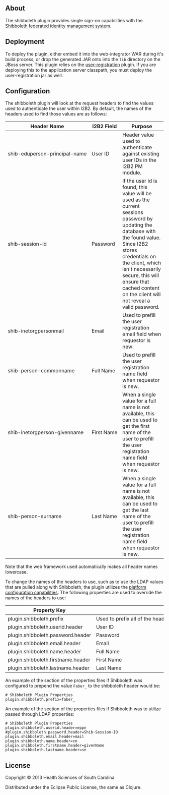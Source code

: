 ## About

The shibboleth plugin provides single sign-on capabilities with the [Shibboleth federated identity management system](http://www.shibboleth.net).

## Deployment

To deploy the plugin, either embed it into the web-integrator WAR during it's build process, or drop the generated JAR onto into the ``lib`` directory on the JBoss server.  This plugin relies on the [user-registration](../user-registration/README.md) plugin.  If you are deploying this to the application server classpath, you must deploy the user-registration jar as well.

## Configuration

The shibboleth plugin will look at the request headers to find the values used to authenticate the user within I2B2.  By default, the names of the headers used to find those values are as follows:

<table>
    <thead>
        <tr>
            <th>Header Name</th>
            <th>I2B2 Field</th>
            <th>Purpose</th>
        </tr>
    </thead>
    <tbody>
        <tr>
            <td nowrap>shib-eduperson-principal-name</td>
            <td nowrap>User ID</td>
            <td>Header value used to authenticate against existing user IDs in the I2B2 PM module.</td>
        </tr>
        <tr>
            <td nowrap>shib-session-id</td>
            <td nowrap>Password</td>
            <td>If the user id is found, this value will be used as the current sessions password by updating the database with the found value.  Since I2B2 stores credentials on the client, which isn't necessarily secure, this will ensure that cached content on the client will not reveal a valid password.</td>
        </tr>
        <tr>
            <td nowrap>shib-inetorgpersonmail</td>
            <td nowrap>Email</td>
            <td>Used to prefill the user registration email field when requestor is new.</td>
        </tr>
        <tr>
            <td nowrap>shib-person-commonname</td>
            <td nowrap>Full Name</td>
            <td>Used to prefill the user registration name field when requestor is new.</td>
        </tr>
        <tr>
            <td nowrap>shib-inetorgperson-givenname</td>
            <td nowrap>First Name</td>
            <td>When a single value for a full name is not available, this can be used to get the first name of the user to prefill the user registration name field when requestor is new.</td>
        </tr>
        <tr>
            <td nowrap>shib-person-surname</td>
            <td nowrap>Last Name</td>
            <td>When a single value for a full name is not available, this can be used to get the last name of the user to prefill the user registration name field when requestor is new.</td>
        </tr>
    </tbody>
</table>

Note that the web framework used automatically makes all header names lowercase.

To change the names of the headers to use, such as to use the LDAP values that are pulled along with Shibboleth, the plugin utilizes the [platform configuration capabilities](../doc/CONFIGURE.md).  The following properties are used to override the names of the headers to use:

<table>
    <thead>
        <tr>
            <th>Property Key</th>
            <th>I2B2 Field</th>
        </tr>
    </thead>
    <tbody>
        <tr>
            <td nowrap>plugin.shibboleth.prefix</td>
            <td nowrap>Used to prefix all of the header names.  Provides an easy header name modification when Shibboleth is configured to prefix all names with a specific value.</td>
        </tr>
        <tr>
            <td nowrap>plugin.shibboleth.userid.header</td>
            <td nowrap>User ID</td>
        </tr>
        <tr>
            <td nowrap>plugin.shibboleth.password.header</td>
            <td nowrap>Password</td>
        </tr>
        <tr>
            <td nowrap>plugin.shibboleth.email.header</td>
            <td nowrap>Email</td>
        </tr>
        <tr>
            <td nowrap>plugin.shibboleth.name.header</td>
            <td nowrap>Full Name</td>
        </tr>
        <tr>
            <td nowrap>plugin.shibboleth.firstname.header</td>
            <td nowrap>First Name</td>
        </tr>
        <tr>
            <td nowrap>plugin.shibboleth.lastname.header</td>
            <td nowrap>Last Name</td>
        </tr>
    </tbody>
</table>

An example of the section of the properties files if Shibboleth was configured to prepend the value ``Faber_`` to the shibboleth header would be:

    # Shibboleth Plugin Properties
    plugin.shibboleth.prefix=faber_


An example of the section of the properties files if Shibboleth was to utilize passed through LDAP properties:

    # Shibboleth Plugin Properties
    plugin.shibboleth.userid.header=eppn
    #plugin.shibboleth.password.header=Shib-Session-ID
    plugin.shibboleth.email.header=mail
    plugin.shibboleth.name.header=cn
    plugin.shibboleth.firstname.header=givenName
    plugin.shibboleth.lastname.header=sn


## License

Copyright © 2013 Health Sciences of South Carolina

Distributed under the Eclipse Public License, the same as Clojure.
